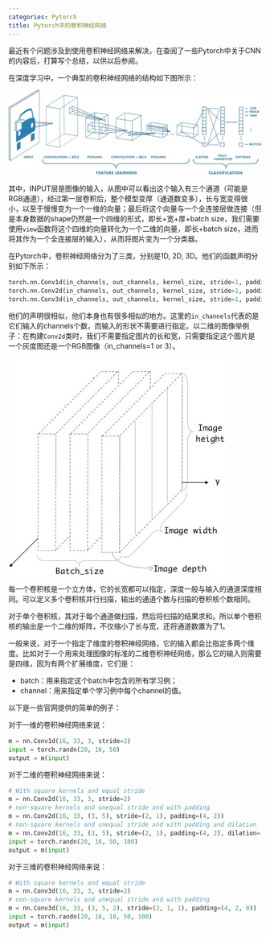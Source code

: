 ```yaml
---
categories: Pytorch
title: Pytorch中的卷积神经网络
---
```


最近有个问题涉及到使用卷积神经网络来解决，在查阅了一些Pytorch中关于CNN的内容后，打算写个总结，以供以后参阅。

在深度学习中，一个典型的卷积神经网络的结构如下图所示：

![](../../../img/cnn_arch.jpeg)

其中，INPUT层是图像的输入，从图中可以看出这个输入有三个通道（可能是RGB通道），经过第一层卷积后，整个模型变厚（通道数变多），长与宽变得很小，以至于慢慢变为一个一维的向量；最后将这个向量与一个全连接层做连接（但是本身数据的shape仍然是一个四维的形式，即长+宽+厚+batch size，我们需要使用`view`函数将这个四维的向量转化为一个二维的向量，即长+batch size，进而将其作为一个全连接层的输入），从而将图片变为一个分类器。

在Pytorch中，卷积神经网络分为了三类，分别是1D, 2D, 3D。他们的函数声明分别如下所示：

```python
torch.nn.Conv1d(in_channels, out_channels, kernel_size, stride=1, padding=0, dilation=1, groups=1, bias=True, padding_mode='zeros')
torch.nn.Conv2d(in_channels, out_channels, kernel_size, stride=1, padding=0, dilation=1, groups=1, bias=True, padding_mode='zeros')
torch.nn.Conv3d(in_channels, out_channels, kernel_size, stride=1, padding=0, dilation=1, groups=1, bias=True, padding_mode='zeros')
```

他们的声明很相似，他们本身也有很多相似的地方。这里的`in_channels`代表的是它们输入的channels个数，而输入的形状不需要进行指定。以二维的图像举例子：在构建`Conv2d`类时，我们不需要指定图片的长和宽，只需要指定这个图片是一个灰度图还是一个RGB图像（in_channels=1 or 3）。

![](../../../img/cnn.jpg)

每一个卷积核是一个立方体，它的长宽都可以指定，深度一般与输入的通道深度相同。可以定义多个卷积核并行扫描，输出的通道个数与扫描的卷积核个数相同。

对于单个卷积核，其对于每个通道做扫描，然后将扫描的结果求和。所以单个卷积核的输出是一个二维的矩阵，不仅缩小了长与宽，还将通道数置为了1。

一般来说，对于一个指定了维度的卷积神经网络，它的输入都会比指定多两个维度。比如对于一个用来处理图像的标准的二维卷积神经网络，那么它的输入则需要是四维，因为有两个扩展维度，它们是：

- batch：用来指定这个batch中包含的所有学习例；
- channel：用来指定单个学习例中每个channel的值。

以下是一些官网提供的简单的例子：

对于一维的卷积神经网络来说：

```python
m = nn.Conv1d(16, 33, 3, stride=2)
input = torch.randn(20, 16, 50)
output = m(input)
```

对于二维的卷积神经网络来说：

```python
# With square kernels and equal stride
m = nn.Conv2d(16, 33, 3, stride=2)
# non-square kernels and unequal stride and with padding
m = nn.Conv2d(16, 33, (3, 5), stride=(2, 1), padding=(4, 2))
# non-square kernels and unequal stride and with padding and dilation
m = nn.Conv2d(16, 33, (3, 5), stride=(2, 1), padding=(4, 2), dilation=(3, 1))
input = torch.randn(20, 16, 50, 100)
output = m(input)
```

对于三维的卷积神经网络来说：

```python
# With square kernels and equal stride
m = nn.Conv3d(16, 33, 3, stride=2)
# non-square kernels and unequal stride and with padding
m = nn.Conv3d(16, 33, (3, 5, 2), stride=(2, 1, 1), padding=(4, 2, 0))
input = torch.randn(20, 16, 10, 50, 100)
output = m(input)
```

